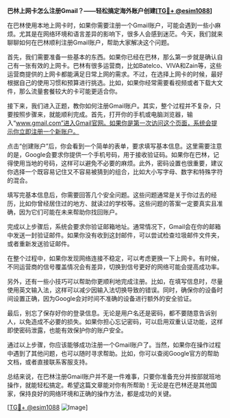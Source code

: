 **巴林上网卡怎么注册Gmail？——轻松搞定海外账户创建[[TG💪+ @esim1088](https://t.me/s/esim1088)]**

在巴林使用本地上网卡时，如果你需要注册一个Gmail账户，可能会遇到一些小麻烦。尤其是在网络环境和语言差异的影响下，很多人会感到迷茫。今天，我们就来聊聊如何在巴林顺利注册Gmail账户，帮助大家解决这个问题。

首先，我们需要准备一些基本的东西。如果你已经在巴林，那么第一步就是确认自己有一张有效的上网卡。巴林有很多运营商，比如Batelco、VIVA和Zain等，这些运营商提供的上网卡都能满足日常上网的需求。不过，在选择上网卡的时候，最好根据自己的使用习惯和预算进行挑选。比如，如果你经常需要看视频或者下载大文件，那么流量套餐较大的卡可能更适合你。

接下来，我们进入正题，教你如何注册Gmail账户。其实，整个过程并不复杂，只要按照步骤来，就能顺利完成。首先，打开你的手机或电脑浏览器，输入“www.gmail.com”进入Gmail官网。如果你是第一次访问这个页面，系统会提示你立即注册一个新账户。

点击“创建账户”后，你会看到一个简单的表单，要求填写基本信息。这里需要注意的是，Google会要求你提供一个手机号码，用于接收验证码。如果你在巴林，记得使用当地的号码，这样可以避免不必要的麻烦。此外，密码设置也很重要，建议你选择一个既容易记住又不容易被猜到的组合，比如大小写字母、数字和特殊字符的混合。

填写完基本信息后，你需要回答几个安全问题。这些问题通常是关于你过去的经历，比如你曾经居住过的地方、就读过的学校等。这些问题的答案一定要真实且准确，因为它们可能在未来帮助你找回账户。

完成以上步骤后，系统会要求你验证邮箱地址。通常情况下，Gmail会在你的邮箱中发送一封验证邮件。如果你没有收到这封邮件，可以尝试检查垃圾邮件文件夹，或者重新发送验证邮件。

在整个过程中，如果你发现网络连接不稳定，可以考虑更换一下上网卡。有时候，不同运营商的信号覆盖情况会有差异，切换到信号更好的网络可能会提高成功率。

另外，还有一些小技巧可以帮助你更顺利地完成注册。比如，在填写信息时，尽量使用英文输入法，这样可以减少因输入法切换导致的错误。同时，确保你的设备时间设置正确，因为Google会对时间不准确的设备进行额外的安全验证。

最后，别忘了保存好你的登录信息。无论是用户名还是密码，都不要随意告诉别人，以免造成不必要的损失。如果你担心忘记密码，可以启用双重认证功能，这样即使密码泄露，也能有效保护你的账户安全。

通过以上步骤，你应该能够成功注册一个Gmail账户了。当然，如果你在操作过程中遇到了其他问题，也可以随时寻求帮助。比如，你可以查阅Google官方的帮助文档，或者直接联系客服支持。

总结来说，在巴林注册Gmail账户并不是一件难事，只要你准备充分并按部就班地操作，就能轻松搞定。希望这篇文章能对你有所帮助！无论是在巴林还是其他国家，保持良好的网络环境和正确的操作方法，都是成功的关键。

[[TG💪+ @esim1088](https://t.me/s/esim1088) ![Image](https://i.postimg.cc/4NQfJmqS/Snipaste-2025-05-13-00-14-12.png)]